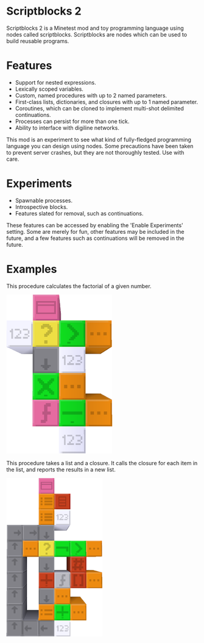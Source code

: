 Scriptblocks 2
==============

Scriptblocks 2 is a Minetest mod and toy programming language using nodes called scriptblocks. Scriptblocks are nodes which can be used to build reusable programs.

# Features

* Support for nested expressions.
* Lexically scoped variables.
* Custom, named procedures with up to 2 named parameters.
* First-class lists, dictionaries, and closures with up to 1 named parameter.
* Coroutines, which can be cloned to implement multi-shot delimited continuations.
* Processes can persist for more than one tick.
* Ability to interface with digiline networks.

This mod is an experiment to see what kind of fully-fledged programming language you can design using nodes. Some precautions have been taken to prevent server crashes, but they are not thoroughly tested. Use with care.

# Experiments

* Spawnable processes.
* Introspective blocks.
* Features slated for removal, such as continuations.

These features can be accessed by enabling the 'Enable Experiments' setting. Some are merely for fun, other features may be included in the future, and a few features such as continuations will be removed in the future.

# Examples

This procedure calculates the factorial of a given number.

![Factorial](screenshots/factorial.png)

This procedure takes a list and a closure. It calls the closure for each item in the list, and reports the results in a new list.

![Map](screenshots/map.png)